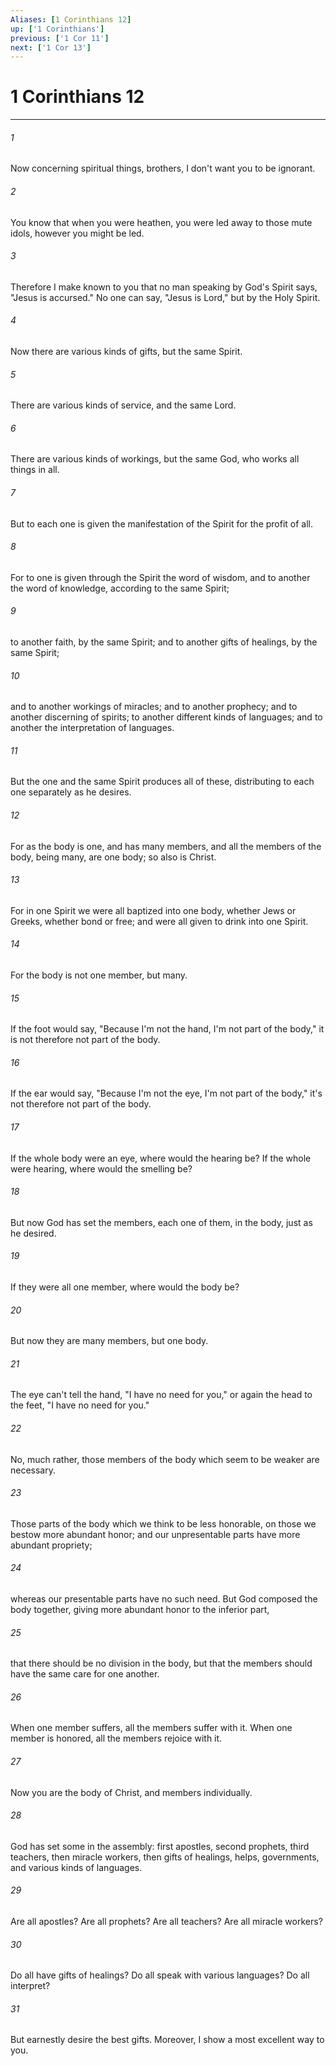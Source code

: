 ```yaml
---
Aliases: [1 Corinthians 12]
up: ['1 Corinthians']
previous: ['1 Cor 11']
next: ['1 Cor 13']
---
```

# 1 Corinthians 12
***





###### 1 

Now concerning spiritual things, brothers, I don't want you to be ignorant. 



###### 2 

You know that when you were heathen, you were led away to those mute idols, however you might be led. 



###### 3 

Therefore I make known to you that no man speaking by God's Spirit says, "Jesus is accursed." No one can say, "Jesus is Lord," but by the Holy Spirit. 



###### 4 

Now there are various kinds of gifts, but the same Spirit. 



###### 5 

There are various kinds of service, and the same Lord. 



###### 6 

There are various kinds of workings, but the same God, who works all things in all. 



###### 7 

But to each one is given the manifestation of the Spirit for the profit of all. 



###### 8 

For to one is given through the Spirit the word of wisdom, and to another the word of knowledge, according to the same Spirit; 



###### 9 

to another faith, by the same Spirit; and to another gifts of healings, by the same Spirit; 



###### 10 

and to another workings of miracles; and to another prophecy; and to another discerning of spirits; to another different kinds of languages; and to another the interpretation of languages. 



###### 11 

But the one and the same Spirit produces all of these, distributing to each one separately as he desires. 



###### 12 

For as the body is one, and has many members, and all the members of the body, being many, are one body; so also is Christ. 



###### 13 

For in one Spirit we were all baptized into one body, whether Jews or Greeks, whether bond or free; and were all given to drink into one Spirit. 



###### 14 

For the body is not one member, but many. 



###### 15 

If the foot would say, "Because I'm not the hand, I'm not part of the body," it is not therefore not part of the body. 



###### 16 

If the ear would say, "Because I'm not the eye, I'm not part of the body," it's not therefore not part of the body. 



###### 17 

If the whole body were an eye, where would the hearing be? If the whole were hearing, where would the smelling be? 



###### 18 

But now God has set the members, each one of them, in the body, just as he desired. 



###### 19 

If they were all one member, where would the body be? 



###### 20 

But now they are many members, but one body. 



###### 21 

The eye can't tell the hand, "I have no need for you," or again the head to the feet, "I have no need for you." 



###### 22 

No, much rather, those members of the body which seem to be weaker are necessary. 



###### 23 

Those parts of the body which we think to be less honorable, on those we bestow more abundant honor; and our unpresentable parts have more abundant propriety; 



###### 24 

whereas our presentable parts have no such need. But God composed the body together, giving more abundant honor to the inferior part, 



###### 25 

that there should be no division in the body, but that the members should have the same care for one another. 



###### 26 

When one member suffers, all the members suffer with it. When one member is honored, all the members rejoice with it. 



###### 27 

Now you are the body of Christ, and members individually. 



###### 28 

God has set some in the assembly: first apostles, second prophets, third teachers, then miracle workers, then gifts of healings, helps, governments, and various kinds of languages. 



###### 29 

Are all apostles? Are all prophets? Are all teachers? Are all miracle workers? 



###### 30 

Do all have gifts of healings? Do all speak with various languages? Do all interpret? 



###### 31 

But earnestly desire the best gifts. Moreover, I show a most excellent way to you.
